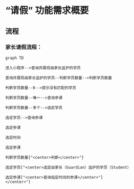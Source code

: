 # “请假” 功能需求概要

## 流程

### 家长请假流程：

```mermaid
graph TD

进入小程序-->查询并展现由家长监护的学员

查询并展现由家长监护的学员--判断学员数量-->判断学员数量

判断学员数量--0-->提示没有匹配的学员

判断学员数量--唯一-->查询参课

判断学员数量--多个-->选定学员

选定学员-->查询参课

选定参课

选定时间

选定参课

判断学员数量{"<center>判断</center>"}

选定学员["<center>选定由家长（Guardian）监护的学员（Student）

选定参课["<center>查询指定时间的参课</center>"]
</center>"]

```
<!--stackedit_data:
eyJoaXN0b3J5IjpbLTEyODgyMTI2MTMsMTk2OTU3ODQ2MSwtMj
EwOTQ3MzYzMiw2NTM4NzY2MSwyMzY4NDM0MywyMTAzOTIzMzIy
LDgzMjU1ODQ5NCwtMTMwMDIwOTk1NCw3MzA5OTgxMTZdfQ==
-->